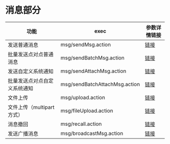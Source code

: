 # 消息部分

功能                            | exec                   | 参数详情链接
-------------------------------|------------------------|-------------------
发送普通消息                     | msg/sendMsg.action      | [链接](http://dev.yunxin.163.com/docs/product/IM即时通讯/服务端API文档/消息功能?#发送普通消息)
批量发送点对点普通消息             | msg/sendBatchMsg.action | [链接](http://dev.yunxin.163.com/docs/product/IM即时通讯/服务端API文档/消息功能?#批量发送点对点普通消息)
发送自定义系统通知                | msg/sendAttachMsg.action | [链接](http://dev.yunxin.163.com/docs/product/IM即时通讯/服务端API文档/消息功能?#发送自定义系统通知)
批量发送点对点自定义系统通知        | msg/sendBatchAttachMsg.action | [链接](http://dev.yunxin.163.com/docs/product/IM即时通讯/服务端API文档/消息功能?#批量发送点对点自定义系统通知)
文件上传                        | msg/upload.action | [链接](http://dev.yunxin.163.com/docs/product/IM即时通讯/服务端API文档/消息功能?#文件上传)
文件上传（multipart方式）        | msg/fileUpload.action | [链接](http://dev.yunxin.163.com/docs/product/IM即时通讯/服务端API文档/消息功能?#文件上传（multipart方式）)
消息撤回        | msg/recall.action | [链接](http://dev.yunxin.163.com/docs/product/IM即时通讯/服务端API文档/消息功能?#消息撤回)
发送广播消息        | msg/broadcastMsg.action | [链接](http://dev.yunxin.163.com/docs/product/IM即时通讯/服务端API文档/消息功能?#发送广播消息)